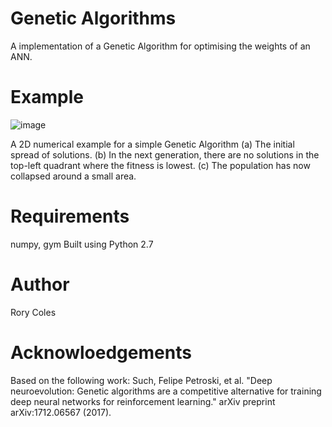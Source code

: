 # Genetic Algorithms
A implementation of a Genetic Algorithm for optimising the weights of an ANN.

# Example

![image](https://drive.google.com/uc?export=view&id=1xmLc5sFmtzIW0k1BXPVBDbULGgRKbB2U)

A 2D numerical example for a simple Genetic Algorithm (a) The initial spread of solutions. (b) In the next generation, there are no solutions in the top-left quadrant where the fitness is lowest. (c) The population has now collapsed around a small area.

# Requirements 
numpy, gym
Built using Python 2.7

# Author
Rory Coles

# Acknowloedgements
Based on the following work:
Such, Felipe Petroski, et al. "Deep neuroevolution: Genetic algorithms are a competitive alternative for training deep neural networks for reinforcement learning." arXiv preprint arXiv:1712.06567 (2017).

